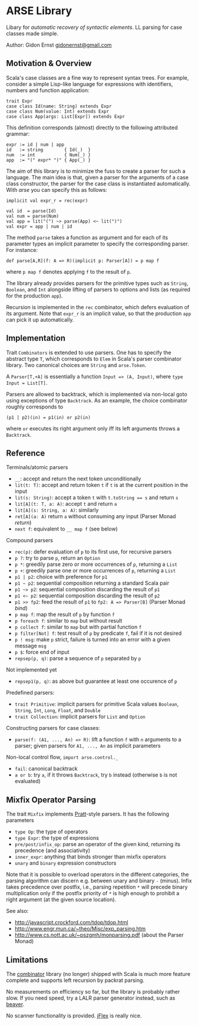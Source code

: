 ARSE Library
============

Libary for *automatic recovery of syntactic elements*.
LL parsing for case classes made simple.

Author: Gidon Ernst <gidonernst@gmail.com>

Motivation & Overview
---------------------

Scala's case classes are a fine way to represent syntax trees. For example,
consider a simple Lisp-like language for expressions with identifiers, numbers
and function application:

    trait Expr
    case class Id(name: String) extends Expr
    case class Num(value: Int) extends Expr
    case class App(args: List[Expr]) extends Expr

This definition corresponds (almost) directly to the following attributed grammar:

    expr := id | num | app
    id   := string        { Id(_)  }
    num  := int           { Num(_) }
    app  := "(" expr* ")" { App(_) }

The aim of this library is to minimize the fuss to create a parser for such a
language. The main idea is that, given a parser for the arguments of a case
class constructor, the parser for the case class is instantiated automatically.
With *arse* you can specify this as follows:

    implicit val expr_r = rec(expr)

    val id  = parse(Id)
    val num = parse(Num)
    val app = lit("(") ~> parse(App) <~ lit(")") 
    val expr = app | num | id

The method `parse` takes a function as argument and for each of its parameter
types an implicit parameter to specify the corresponding parser.
For instance:

    def parse[A,R](f: A => R)(implicit p: Parser[A]) = p map f

where `p map f` denotes applying `f` to the result of `p`.

The library already provides parsers for the primitive types such as `String`,
`Boolean`, and `Int` alongside lifting of parsers to options and lists
(as required for the production `app`).

Recursion is implemented in the `rec` combinator, which defers evaluation of its
argument. Note that `expr_r` is an implicit value, so that the production `app`
can pick it up automatically.

Implementation
--------------

Trait `Combinators` is extended to use parsers. One has to specify the abstract
type `T`, which corresponds to `Elem` in Scala's parser combinator library.
Two canonical choices are `String` and `arse.Token`.

A `Parser[T,+A]` is essentially a function `Input => (A, Input)`,
where `type Input = List[T]`.

Parsers are allowed to backtrack, which is implemented via non-local goto using
exceptions of type `Backtrack`. As an example, the choice combinator roughly
corresponds to

    (p1 | p2)(in) = p1(in) or p2(in)

where `or` executes its right argument only iff its left arguments throws a
`Backtrack`.

Reference
---------

Terminals/atomic parsers

- `__`: accept and return the next token unconditionally
- `lit(t: T)`:  accept and return token `t` if `t` is at the current position in the input
- `lit(s: String)`: accept a token `t` with `t.toString == s` and return `s`
- `lit[A](t: T, a: A)`:  accept `t` and return `a`
- `lit[A](s: String, a: A)`: similarly
- `ret[A](a: A)` return `a` without consuming any input (Parser Monad *return*)
- `next f`: equivalent to `__ map f` (see below)

Compound parsers

- `rec(p)`: defer evaluation of `p` to its first use, for recursive parsers
- `p ?`: try to parse `p`, return an `Option`
- `p *`: greedily parse zero or more occurrences of `p`, returning a `List`
- `p +`: greedily parse one or more occurrences of `p`, returning a `List`
- `p1 | p2`: choice with preference for `p1`
- `p1 ~ p2`: sequential composition returning a standard Scala pair
- `p1 ~> p2`: sequential composition discarding the result of `p1`
- `p1 <~ p2`: sequential composition discarding the result of `p2`
- `p1 >> fp2`: feed the result of `p1` to `fp2: A => Parser[B]` (Parser Monad *bind*)
- `p map f`: map the result of `p` by function `f`
- `p foreach f`: similar to `map` but without result
- `p collect f`: similar to `map` but with partial function `f`
- `p filter[Not] f`: test result of `p` by predicate `f`, fail if it is not desired
- `p ! msg`: make `p` strict, failure is turned into an error with a given message `msg`
- `p $`: force end of input
- `repsep(p, q)`: parse a sequence of `p` separated by `p`

Not implemented yet

- `repsep1(p, q)`: as above but guarantee at least one occurence of `p`

Predefined parsers:

- `trait Primitive`: implicit parsers for primitive Scala values
     `Boolean`, `String`, `Int`, `Long`, `Float`, and `Double`
- `trait Collection`: implicit parsers for `List` and `Option`

Constructing parsers for case classes:

- `parse(f: (A1, ..., An) => R)`: lift a function `f` with `n` arguments to a
  parser; given parsers for `A1, ..., An` as implicit parameters

Non-local control flow, `import arse.control._`

- `fail`: canonical backtrack
- `a or b`: try `a`, if it throws `Backtrack`, try `b` instead (otherwise `b` is
  not evaluated)

Mixfix Operator Parsing
-----------------------

The trait `Mixfix` implements
[Pratt](https://en.wikipedia.org/wiki/Pratt_parser)-style parsers.
It has the following parameters

- `type Op`: the type of operators
- `type Expr`: the type of expressions
- `pre/post/infix_op`:
  parse an operator of the given kind, returning its precedence
  (and associativity)
- `inner_expr`: anything that binds stronger than mixfix operators
- `unary` and `binary` expression constructors

Note that it is possible to overload operators in the different categories,
the parsing algorithm can discern e.g. between unary and binary `-` (minus).
Infix takes precedence over postfix,
i.e., parsing repetition `*` will precede binary multiplication
only if the postfix priority of `*` is high enough to prohibit a right argument
(at the given source location).

See also:

- <http://javascript.crockford.com/tdop/tdop.html>
- <http://www.engr.mun.ca/~theo/Misc/exp_parsing.htm>
- <http://www.cs.nott.ac.uk/~pszgmh/monparsing.pdf> (about the Parser Monad)

Limitations
-----------

The [combinator](https://github.com/scala/scala-parser-combinators)
library (no longer) shipped with Scala is much more feature complete and supports
left recursion by packrat parsing.

No measurements on efficiency so far, but the library is probably rather slow.
If you need speed, try a LALR parser generator instead, such as
[beaver](http://beaver.sourceforge.net).

No scanner functionality is provided. [jFlex](http://jflex.de) is really nice.
